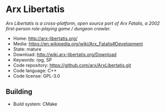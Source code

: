 # Arx Libertatis

_Arx Libertatis is a cross-platform, open source port of Arx Fatalis, a 2002 first-person role-playing game / dungeon crawler._

- Home: http://arx-libertatis.org/
- Media: https://en.wikipedia.org/wiki/Arx_Fatalis#Development
- State: mature
- Download: http://wiki.arx-libertatis.org/Download
- Keywords: rpg, SP
- Code repository: https://github.com/arx/ArxLibertatis.git
- Code language: C++
- Code license: GPL-3.0

## Building

- Build system: CMake

